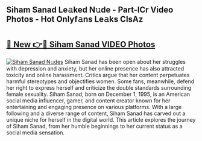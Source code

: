 ## Siham Sanad Le𝚊ked N𝚞de - Part-lCr Video Photos - Hot Onlyf𝚊ns Le𝚊ks CIsAz

# <h2><a href="http://ab53527.deff.icu/?id=Siham+Sanad">🔗 New 👉🔴 Siham Sanad VIDEO Photos</a></h2>

[![Siham Sanad N𝚞des](https://i.imgur.com/rIISA9y.gif)](http://ab53527.deff.icu/?id=Siham+Sanad)
Siham Sanad has been open about her struggles with depression and anxiety, but her online presence has also attracted toxicity and online harassment. Critics argue that her content perpetuates harmful stereotypes and objectifies women. Some fans, meanwhile, defend her right to express herself and criticize the double standards surrounding female sexuality. Siham Sanad, born on December 1, 1995, is an American social media influencer, gamer, and content creator known for her entertaining and engaging presence on various platforms. With a large following and a diverse range of content, Siham Sanad has carved out a unique niche for herself in the digital world. This article explores the journey of Siham Sanad, from her humble beginnings to her current status as a social media sensation.

